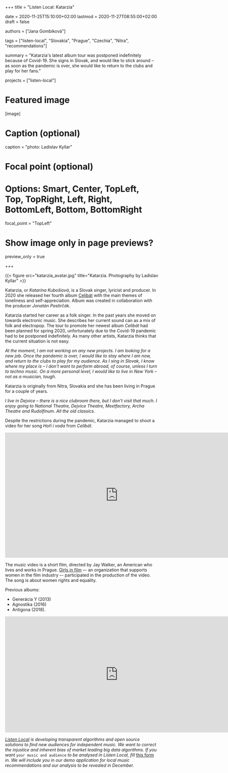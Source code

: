 +++
title = "Listen Local: Katarzia"

date = 2020-11-25T15:10:00+02:00
lastmod = 2020-11-27T08:55:00+02:00
draft = false

authors = ["Jana Gombiková"]

tags = ["listen-local", "Slovakia", "Prague", "Czechia", "Nitra", "recommendations"]

summary = "Katarzia's latest album tour was postponed indefinitely because of Covid-19. She signs in Slovak, and would like to stick around – as soon as the pandemic is over, she would like to return to the clubs and play for her fans."

projects = ["listen-local"]

# Featured image
[image]
  # Caption (optional)
  caption = "photo: Ladislav Kyllar"

  # Focal point (optional)
  # Options: Smart, Center, TopLeft, Top, TopRight, Left, Right, BottomLeft, Bottom, BottomRight
  focal_point = "TopLeft"

  # Show image only in page previews?
  preview_only = true

+++

{{< figure src="katarzia_avatar.jpg" title="Katarzia. Photography by Ladislav Kyllar" >}}

Katarzia, or *Katarína Kubošiová*, is a Slovak singer, lyricist and producer. In 2020 she released her fourth album [Celibát](https://www.slnkorecords.sk/en/katarzia/celibat) with the main themes of loneliness and self-appreciation. Album was created in collaboration with the producer *Jonatán Pastirčák*. 

Katarzia started her career as a folk singer. In the past years she moved on towards electronic music. She describes her current sound can as a mix of folk and electropop. The tour to promote her newest album *Celibát* had been planned for spring 2020, unfortunately due to the Covid-19 pandemic had to be postponed indefinitely. As many other artists, Katarzia thinks that the current situation is not easy.

*At the moment, I am not working on any new projects. I am looking for a new job. Once the pandemic is over, I would like to stay where I am now, and return to the clubs to play for my audience. As I sing in Slovak, I know where my place is – I don't want to perform abroad, of course, unless I turn to techno music. On a more personal level, I would like to live in New York – not as a musician, tough.*

Katarzia is originally from Nitra, Slovakia and she has been living in Prague for a couple of years. 

*I live in Dejvice – there is a nice clubroom there, but I don't visit that much. I enjoy going to National Theatre, Dejvice Theatre, Meetfactory, Archa Theatre and Rudolfinum. All the old classics.*

Despite the restrictions during the pandemic, Katarzia managed to shoot a video for her song *Hoří i voda* from *Celibát*. 

<iframe width="740" height="410" src="https://www.youtube.com/embed/xVPDZEa0wjU" frameborder="0" allow="accelerometer; autoplay; clipboard-write; encrypted-media; gyroscope; picture-in-picture" allowfullscreen></iframe>

The music video is a short film, directed by Jay Walker, an American who lives and works in Prague. [Girls in film](http://girlsinfilm.net/network) –- an organization that supports women in the film industry –- participated in the production of the video. The song is about women rights and equality.

Previous albums: 
* Generácia Y (2013)
* Agnostika (2016)
* Antigona (2018). 

<iframe src="https://open.spotify.com/embed/artist/5EssQRYnIgCOcvPauVySR1" width="740" height="380" frameborder="0" allowtransparency="true" allow="encrypted-media"></iframe>


*[Listen Local](https://dataandlyrics.com/tag/listen-local/) is developing transparent algorithms and open source solutions to find new audiences for independent music. We want to correct the injustice and inherent bias of market leading big data algorithms. If you want* `your music and audience` *to be analysed in Listen Local, fill* [this form](https://www.surveymonkey.com/r/ll_collector_2020) *in. We will include you in our demo application for local music recommendations and our analysis to be revealed in December.*
